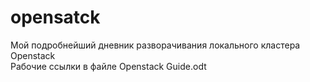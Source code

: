 # opensatck
Мой подробнейший дневник разворачивания локального кластера Openstack  
Рабочие ссылки в файле Openstack Guide.odt
